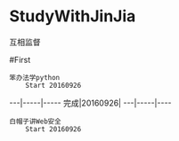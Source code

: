 # StudyWithJinJia
互相监督

#First

    笨办法学python
        Start 20160926
    
---|-----|-----
完成|20160926|
---|-----|----








    白帽子讲Web安全
        Start 20160926

